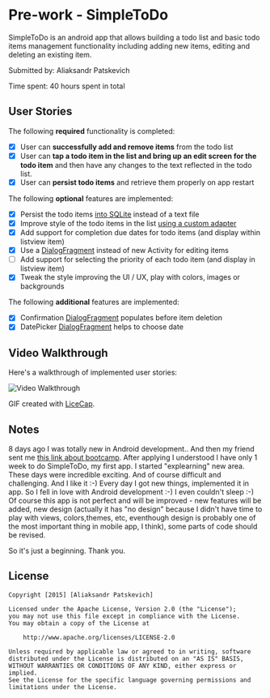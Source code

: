 # Pre-work - SimpleToDo

SimpleToDo is an android app that allows building a todo list and basic todo items management functionality including adding new items, editing and deleting an existing item.

Submitted by: Aliaksandr Patskevich

Time spent: 40 hours spent in total

## User Stories

The following **required** functionality is completed:

* [x] User can **successfully add and remove items** from the todo list
* [x] User can **tap a todo item in the list and bring up an edit screen for the todo item** and then have any changes to the text reflected in the todo list.
* [x] User can **persist todo items** and retrieve them properly on app restart

The following **optional** features are implemented:

* [x] Persist the todo items [into SQLite](http://guides.codepath.com/android/Persisting-Data-to-the-Device#sqlite) instead of a text file
* [x] Improve style of the todo items in the list [using a custom adapter](http://guides.codepath.com/android/Using-an-ArrayAdapter-with-ListView)
* [x] Add support for completion due dates for todo items (and display within listview item)
* [x] Use a [DialogFragment](http://guides.codepath.com/android/Using-DialogFragment) instead of new Activity for editing items
* [ ] Add support for selecting the priority of each todo item (and display in listview item)
* [x] Tweak the style improving the UI / UX, play with colors, images or backgrounds

The following **additional** features are implemented:

* [x] Confirmation [DialogFragment](http://guides.codepath.com/android/Using-DialogFragment) populates before item deletion 
* [x] DatePicker [DialogFragment](http://guides.codepath.com/android/Using-DialogFragment) helps to choose date

## Video Walkthrough 

Here's a walkthrough of implemented user stories:

<img src='http://i.imgur.com/rmb5SWu.gif' title='Video Walkthrough' width='' alt='Video Walkthrough' />

GIF created with [LiceCap](http://www.cockos.com/licecap/).

## Notes
8 days ago I was totally new in Android development.. And then my friend sent me [this link about bootcamp](http://codepath.com/).
After applying  I understood I have only 1 week to do SimpleToDo, my first app. I started "explearning" new area.
These days were incredible exciting. And of course difficult and challenging. And I like it :-)
Every day I got new things, implemented it in app. 
So I fell in love with Android development :-) I even couldn't sleep :-)
Of course this app is not perfect and will be improved - new features will be added, new design (actually it has "no design" 
because I didn't have time to play with views, colors,themes, etc, eventhough design is probably one of the most important
thing in mobile app, I think), some parts of code should be revised.

So it's just a beginning.
Thank you.

## License

    Copyright [2015] [Aliaksandr Patskevich]

    Licensed under the Apache License, Version 2.0 (the "License");
    you may not use this file except in compliance with the License.
    You may obtain a copy of the License at

        http://www.apache.org/licenses/LICENSE-2.0

    Unless required by applicable law or agreed to in writing, software
    distributed under the License is distributed on an "AS IS" BASIS,
    WITHOUT WARRANTIES OR CONDITIONS OF ANY KIND, either express or implied.
    See the License for the specific language governing permissions and
    limitations under the License.
